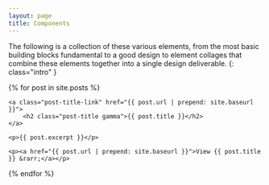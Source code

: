 ```yaml
---
layout: page
title: Components
---
```


The following is a collection of these various elements, from
the most basic building blocks fundamental to a good design to element collages
that combine these elements together into a single design deliverable.
{: class="intro" }

{% for post in site.posts %}
<div class="post-intro">

    <a class="post-title-link" href="{{ post.url | prepend: site.baseurl }}">
        <h2 class="post-title gamma">{{ post.title }}</h2>
    </a>

    <p>{{ post.excerpt }}</p>

    <p><a href="{{ post.url | prepend: site.baseurl }}">View {{ post.title }} &rarr;</a></p>

</div>
{% endfor %}
